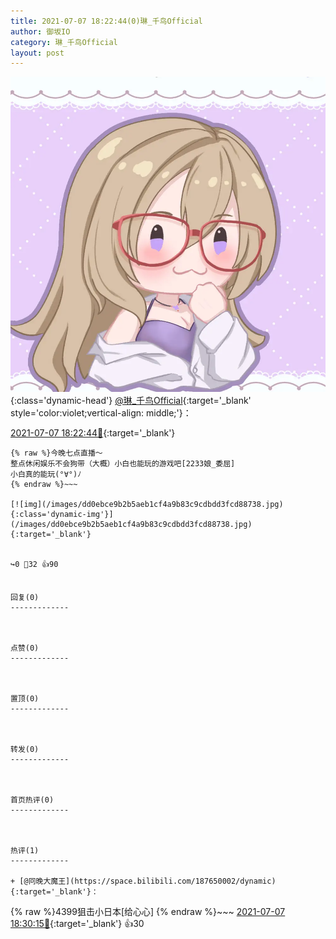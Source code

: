 ```yaml
---
title: 2021-07-07 18:22:44(0)琳_千鸟Official
author: 御坂IO
category: 琳_千鸟Official
layout: post
---
```


![img](/images/c0a88f85ebd0d056f37b114e0748e69556c8b488.jpg){:class='dynamic-head'}
[@琳_千鸟Official](https://space.bilibili.com/1620923329/dynamic){:target='_blank' style='color:violet;vertical-align: middle;'}：

[2021-07-07 18:22:44🔗](https://t.bilibili.com/544666123029215338){:target='_blank'}

~~~
{% raw %}今晚七点直播～
整点休闲娱乐不会狗带（大概）小白也能玩的游戏吧[2233娘_委屈]
小白真的能玩(°∀°)ﾉ
{% endraw %}~~~

[![img](/images/dd0ebce9b2b5aeb1cf4a9b83c9cdbdd3fcd88738.jpg){:class='dynamic-img'}](/images/dd0ebce9b2b5aeb1cf4a9b83c9cdbdd3fcd88738.jpg){:target='_blank'}


↪️0 💬32 👍90


回复(0)
-------------



点赞(0)
-------------



置顶(0)
-------------



转发(0)
-------------



首页热评(0)
-------------



热评(1)
-------------

+ [@冋晚大魔王](https://space.bilibili.com/187650002/dynamic){:target='_blank'}：
~~~
{% raw %}4399狙击小日本[给心心]
{% endraw %}~~~
[2021-07-07 18:30:15🔗](https://t.bilibili.com/544666123029215338#reply4860916505){:target='_blank'} 👍30


